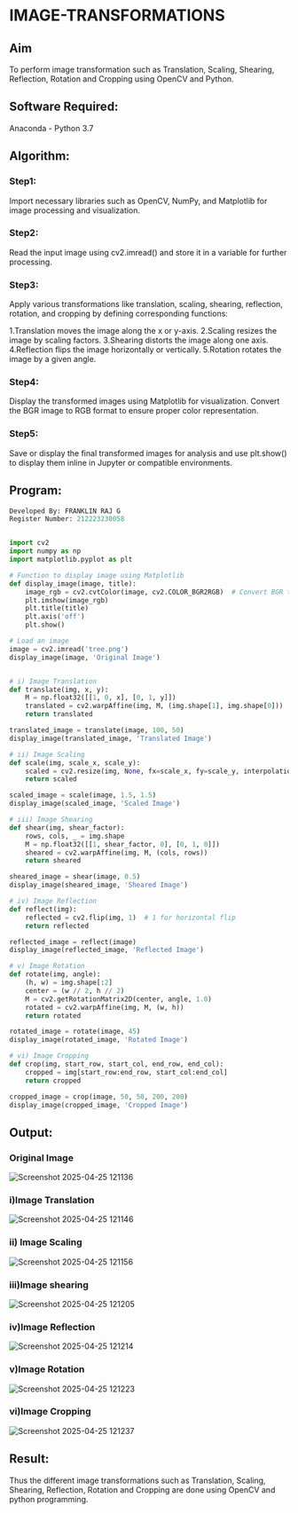 # IMAGE-TRANSFORMATIONS


## Aim
To perform image transformation such as Translation, Scaling, Shearing, Reflection, Rotation and Cropping using OpenCV and Python.

## Software Required:
Anaconda - Python 3.7

## Algorithm:
### Step1:


Import necessary libraries such as OpenCV, NumPy, and Matplotlib for image processing and visualization.

### Step2:

Read the input image using cv2.imread() and store it in a variable for further processing.


### Step3:

Apply various transformations like translation, scaling, shearing, reflection, rotation, and cropping by defining corresponding functions:

1.Translation moves the image along the x or y-axis.
2.Scaling resizes the image by scaling factors.
3.Shearing distorts the image along one axis.
4.Reflection flips the image horizontally or vertically.
5.Rotation rotates the image by a given angle.

### Step4:
Display the transformed images using Matplotlib for visualization. Convert the BGR image to RGB format to ensure proper color representation.

### Step5:
Save or display the final transformed images for analysis and use plt.show() to display them inline in Jupyter or compatible environments.

## Program:
```python
Developed By: FRANKLIN RAJ G
Register Number: 212223230058


import cv2
import numpy as np
import matplotlib.pyplot as plt

# Function to display image using Matplotlib
def display_image(image, title):
    image_rgb = cv2.cvtColor(image, cv2.COLOR_BGR2RGB)  # Convert BGR to RGB for proper color display
    plt.imshow(image_rgb)
    plt.title(title)
    plt.axis('off')
    plt.show()

# Load an image
image = cv2.imread('tree.png')
display_image(image, 'Original Image')


# i) Image Translation
def translate(img, x, y):
    M = np.float32([[1, 0, x], [0, 1, y]])
    translated = cv2.warpAffine(img, M, (img.shape[1], img.shape[0]))
    return translated

translated_image = translate(image, 100, 50)
display_image(translated_image, 'Translated Image')

# ii) Image Scaling
def scale(img, scale_x, scale_y):
    scaled = cv2.resize(img, None, fx=scale_x, fy=scale_y, interpolation=cv2.INTER_LINEAR)
    return scaled

scaled_image = scale(image, 1.5, 1.5)
display_image(scaled_image, 'Scaled Image')

# iii) Image Shearing
def shear(img, shear_factor):
    rows, cols, _ = img.shape
    M = np.float32([[1, shear_factor, 0], [0, 1, 0]])
    sheared = cv2.warpAffine(img, M, (cols, rows))
    return sheared

sheared_image = shear(image, 0.5)
display_image(sheared_image, 'Sheared Image')

# iv) Image Reflection
def reflect(img):
    reflected = cv2.flip(img, 1)  # 1 for horizontal flip
    return reflected

reflected_image = reflect(image)
display_image(reflected_image, 'Reflected Image')

# v) Image Rotation
def rotate(img, angle):
    (h, w) = img.shape[:2]
    center = (w // 2, h // 2)
    M = cv2.getRotationMatrix2D(center, angle, 1.0)
    rotated = cv2.warpAffine(img, M, (w, h))
    return rotated

rotated_image = rotate(image, 45)
display_image(rotated_image, 'Rotated Image')

# vi) Image Cropping
def crop(img, start_row, start_col, end_row, end_col):
    cropped = img[start_row:end_row, start_col:end_col]
    return cropped

cropped_image = crop(image, 50, 50, 200, 200)
display_image(cropped_image, 'Cropped Image')

```
## Output:
### Original Image
![Screenshot 2025-04-25 121136](https://github.com/user-attachments/assets/3e6dcaf0-2b70-4d37-bd93-f51665ce4580)


### i)Image Translation
![Screenshot 2025-04-25 121146](https://github.com/user-attachments/assets/d69bf6f3-ab42-40bb-a9a4-68ca2d00680d)


### ii) Image Scaling
![Screenshot 2025-04-25 121156](https://github.com/user-attachments/assets/78f8e17d-165d-4378-a3b8-86ad940e84be)


### iii)Image shearing
![Screenshot 2025-04-25 121205](https://github.com/user-attachments/assets/f00b196c-6d94-4e87-839d-8a73f4244b01)



### iv)Image Reflection
![Screenshot 2025-04-25 121214](https://github.com/user-attachments/assets/7331f43c-d3af-4b13-be5a-2491199526be)



### v)Image Rotation
![Screenshot 2025-04-25 121223](https://github.com/user-attachments/assets/fba7d0bd-f38e-4c56-aae8-5c19bdbb426f)


### vi)Image Cropping
![Screenshot 2025-04-25 121237](https://github.com/user-attachments/assets/77ee2d84-b71b-4c8c-9629-0052f7f36f41)


## Result: 

Thus the different image transformations such as Translation, Scaling, Shearing, Reflection, Rotation and Cropping are done using OpenCV and python programming.
